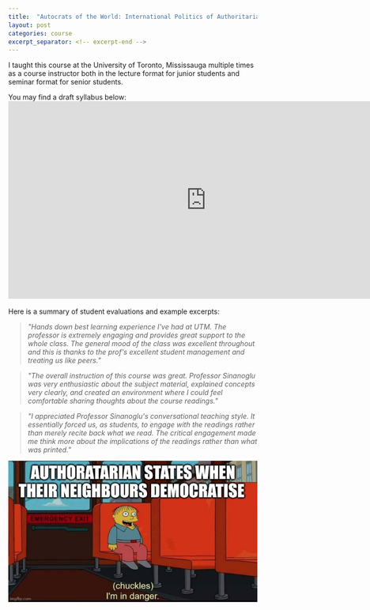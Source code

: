 ```yaml
---
title:  "Autocrats of the World: International Politics of Authoritarianism"
layout: post
categories: course
excerpt_separator: <!-- excerpt-end -->
---
```


I taught this course at the University of Toronto, Mississauga multiple times as a course instructor both in the lecture format for junior students and seminar format for senior students. 

<!-- excerpt-end -->

You may find a draft syllabus below:
<embed src="https://semuhi.github.io/assets/pdf/autocrat-syllabus.pdf" type="application/pdf" width="800px" height="400px"/>

Here is a summary of student evaluations and example excerpts:

> _"Hands down best learning experience I've had at UTM. The professor is extremely engaging and provides great support to the whole class. The general mood of the class was excellent throughout and this is thanks to the prof's excellent student management and treating us like peers."_

> _"The overall instruction of this course was great. Professor Sinanoglu was very enthusiastic about the subject material, explained concepts very clearly, and created an environment where I could feel comfortable sharing thoughts about the course readings."_

> _"I appreciated Professor Sinanoglu's conversational teaching style. It essentially forced us, as students, to engage with the readings rather than merely recite back what we read. The critical engagement made me think more about the implications of the readings rather than what was printed."_

![](/assets/img/meme1.jpg)
